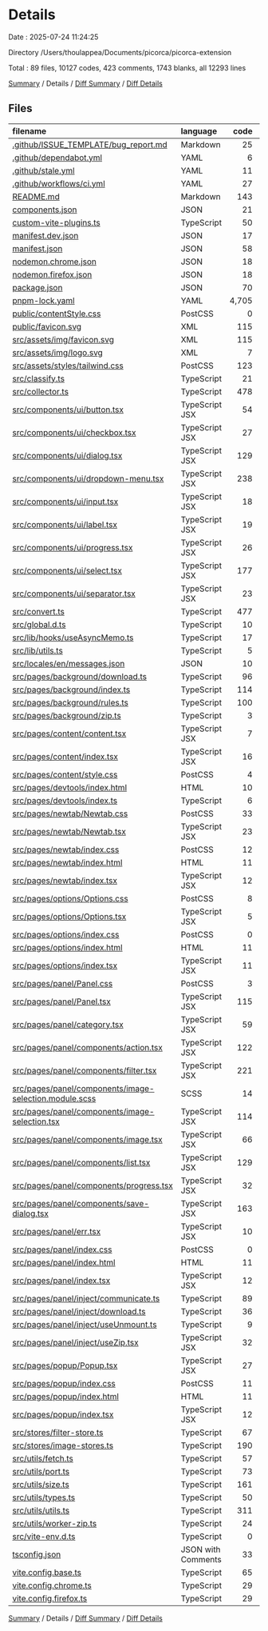 # Details

Date : 2025-07-24 11:24:25

Directory /Users/thoulappea/Documents/picorca/picorca-extension

Total : 89 files,  10127 codes, 423 comments, 1743 blanks, all 12293 lines

[Summary](results.md) / Details / [Diff Summary](diff.md) / [Diff Details](diff-details.md)

## Files
| filename | language | code | comment | blank | total |
| :--- | :--- | ---: | ---: | ---: | ---: |
| [.github/ISSUE\_TEMPLATE/bug\_report.md](/.github/ISSUE_TEMPLATE/bug_report.md) | Markdown | 25 | 0 | 9 | 34 |
| [.github/dependabot.yml](/.github/dependabot.yml) | YAML | 6 | 4 | 2 | 12 |
| [.github/stale.yml](/.github/stale.yml) | YAML | 11 | 6 | 0 | 17 |
| [.github/workflows/ci.yml](/.github/workflows/ci.yml) | YAML | 27 | 0 | 6 | 33 |
| [README.md](/README.md) | Markdown | 143 | 0 | 39 | 182 |
| [components.json](/components.json) | JSON | 21 | 0 | 0 | 21 |
| [custom-vite-plugins.ts](/custom-vite-plugins.ts) | TypeScript | 50 | 2 | 4 | 56 |
| [manifest.dev.json](/manifest.dev.json) | JSON | 17 | 0 | 1 | 18 |
| [manifest.json](/manifest.json) | JSON | 58 | 0 | 1 | 59 |
| [nodemon.chrome.json](/nodemon.chrome.json) | JSON | 18 | 0 | 1 | 19 |
| [nodemon.firefox.json](/nodemon.firefox.json) | JSON | 18 | 0 | 1 | 19 |
| [package.json](/package.json) | JSON | 70 | 0 | 1 | 71 |
| [pnpm-lock.yaml](/pnpm-lock.yaml) | YAML | 4,705 | 0 | 1,168 | 5,873 |
| [public/contentStyle.css](/public/contentStyle.css) | PostCSS | 0 | 0 | 1 | 1 |
| [public/favicon.svg](/public/favicon.svg) | XML | 115 | 0 | 0 | 115 |
| [src/assets/img/favicon.svg](/src/assets/img/favicon.svg) | XML | 115 | 0 | 0 | 115 |
| [src/assets/img/logo.svg](/src/assets/img/logo.svg) | XML | 7 | 0 | 1 | 8 |
| [src/assets/styles/tailwind.css](/src/assets/styles/tailwind.css) | PostCSS | 123 | 0 | 7 | 130 |
| [src/classify.ts](/src/classify.ts) | TypeScript | 21 | 4 | 5 | 30 |
| [src/collector.ts](/src/collector.ts) | TypeScript | 478 | 58 | 68 | 604 |
| [src/components/ui/button.tsx](/src/components/ui/button.tsx) | TypeScript JSX | 54 | 0 | 6 | 60 |
| [src/components/ui/checkbox.tsx](/src/components/ui/checkbox.tsx) | TypeScript JSX | 27 | 0 | 4 | 31 |
| [src/components/ui/dialog.tsx](/src/components/ui/dialog.tsx) | TypeScript JSX | 129 | 0 | 13 | 142 |
| [src/components/ui/dropdown-menu.tsx](/src/components/ui/dropdown-menu.tsx) | TypeScript JSX | 238 | 0 | 18 | 256 |
| [src/components/ui/input.tsx](/src/components/ui/input.tsx) | TypeScript JSX | 18 | 0 | 4 | 22 |
| [src/components/ui/label.tsx](/src/components/ui/label.tsx) | TypeScript JSX | 19 | 0 | 4 | 23 |
| [src/components/ui/progress.tsx](/src/components/ui/progress.tsx) | TypeScript JSX | 26 | 0 | 4 | 30 |
| [src/components/ui/select.tsx](/src/components/ui/select.tsx) | TypeScript JSX | 177 | 0 | 13 | 190 |
| [src/components/ui/separator.tsx](/src/components/ui/separator.tsx) | TypeScript JSX | 23 | 0 | 4 | 27 |
| [src/convert.ts](/src/convert.ts) | TypeScript | 477 | 96 | 56 | 629 |
| [src/global.d.ts](/src/global.d.ts) | TypeScript | 10 | 0 | 4 | 14 |
| [src/lib/hooks/useAsyncMemo.ts](/src/lib/hooks/useAsyncMemo.ts) | TypeScript | 17 | 0 | 4 | 21 |
| [src/lib/utils.ts](/src/lib/utils.ts) | TypeScript | 5 | 0 | 2 | 7 |
| [src/locales/en/messages.json](/src/locales/en/messages.json) | JSON | 10 | 0 | 0 | 10 |
| [src/pages/background/download.ts](/src/pages/background/download.ts) | TypeScript | 96 | 18 | 15 | 129 |
| [src/pages/background/index.ts](/src/pages/background/index.ts) | TypeScript | 114 | 13 | 11 | 138 |
| [src/pages/background/rules.ts](/src/pages/background/rules.ts) | TypeScript | 100 | 18 | 11 | 129 |
| [src/pages/background/zip.ts](/src/pages/background/zip.ts) | TypeScript | 3 | 0 | 3 | 6 |
| [src/pages/content/content.tsx](/src/pages/content/content.tsx) | TypeScript JSX | 7 | 1 | 2 | 10 |
| [src/pages/content/index.tsx](/src/pages/content/index.tsx) | TypeScript JSX | 16 | 2 | 4 | 22 |
| [src/pages/content/style.css](/src/pages/content/style.css) | PostCSS | 4 | 0 | 1 | 5 |
| [src/pages/devtools/index.html](/src/pages/devtools/index.html) | HTML | 10 | 0 | 1 | 11 |
| [src/pages/devtools/index.ts](/src/pages/devtools/index.ts) | TypeScript | 6 | 0 | 2 | 8 |
| [src/pages/newtab/Newtab.css](/src/pages/newtab/Newtab.css) | PostCSS | 33 | 0 | 6 | 39 |
| [src/pages/newtab/Newtab.tsx](/src/pages/newtab/Newtab.tsx) | TypeScript JSX | 23 | 0 | 2 | 25 |
| [src/pages/newtab/index.css](/src/pages/newtab/index.css) | PostCSS | 12 | 0 | 2 | 14 |
| [src/pages/newtab/index.html](/src/pages/newtab/index.html) | HTML | 11 | 0 | 2 | 13 |
| [src/pages/newtab/index.tsx](/src/pages/newtab/index.tsx) | TypeScript JSX | 12 | 0 | 3 | 15 |
| [src/pages/options/Options.css](/src/pages/options/Options.css) | PostCSS | 8 | 0 | 1 | 9 |
| [src/pages/options/Options.tsx](/src/pages/options/Options.tsx) | TypeScript JSX | 5 | 0 | 2 | 7 |
| [src/pages/options/index.css](/src/pages/options/index.css) | PostCSS | 0 | 0 | 1 | 1 |
| [src/pages/options/index.html](/src/pages/options/index.html) | HTML | 11 | 0 | 2 | 13 |
| [src/pages/options/index.tsx](/src/pages/options/index.tsx) | TypeScript JSX | 11 | 0 | 3 | 14 |
| [src/pages/panel/Panel.css](/src/pages/panel/Panel.css) | PostCSS | 3 | 0 | 1 | 4 |
| [src/pages/panel/Panel.tsx](/src/pages/panel/Panel.tsx) | TypeScript JSX | 115 | 12 | 11 | 138 |
| [src/pages/panel/category.tsx](/src/pages/panel/category.tsx) | TypeScript JSX | 59 | 0 | 2 | 61 |
| [src/pages/panel/components/action.tsx](/src/pages/panel/components/action.tsx) | TypeScript JSX | 122 | 7 | 9 | 138 |
| [src/pages/panel/components/filter.tsx](/src/pages/panel/components/filter.tsx) | TypeScript JSX | 221 | 4 | 8 | 233 |
| [src/pages/panel/components/image-selection.module.scss](/src/pages/panel/components/image-selection.module.scss) | SCSS | 14 | 0 | 2 | 16 |
| [src/pages/panel/components/image-selection.tsx](/src/pages/panel/components/image-selection.tsx) | TypeScript JSX | 114 | 21 | 18 | 153 |
| [src/pages/panel/components/image.tsx](/src/pages/panel/components/image.tsx) | TypeScript JSX | 66 | 0 | 4 | 70 |
| [src/pages/panel/components/list.tsx](/src/pages/panel/components/list.tsx) | TypeScript JSX | 129 | 2 | 10 | 141 |
| [src/pages/panel/components/progress.tsx](/src/pages/panel/components/progress.tsx) | TypeScript JSX | 32 | 0 | 5 | 37 |
| [src/pages/panel/components/save-dialog.tsx](/src/pages/panel/components/save-dialog.tsx) | TypeScript JSX | 163 | 13 | 11 | 187 |
| [src/pages/panel/err.tsx](/src/pages/panel/err.tsx) | TypeScript JSX | 10 | 0 | 1 | 11 |
| [src/pages/panel/index.css](/src/pages/panel/index.css) | PostCSS | 0 | 0 | 1 | 1 |
| [src/pages/panel/index.html](/src/pages/panel/index.html) | HTML | 11 | 0 | 2 | 13 |
| [src/pages/panel/index.tsx](/src/pages/panel/index.tsx) | TypeScript JSX | 12 | 0 | 3 | 15 |
| [src/pages/panel/inject/communicate.ts](/src/pages/panel/inject/communicate.ts) | TypeScript | 89 | 16 | 11 | 116 |
| [src/pages/panel/inject/download.ts](/src/pages/panel/inject/download.ts) | TypeScript | 36 | 3 | 3 | 42 |
| [src/pages/panel/inject/useUnmount.ts](/src/pages/panel/inject/useUnmount.ts) | TypeScript | 9 | 1 | 5 | 15 |
| [src/pages/panel/inject/useZip.tsx](/src/pages/panel/inject/useZip.tsx) | TypeScript JSX | 32 | 10 | 8 | 50 |
| [src/pages/popup/Popup.tsx](/src/pages/popup/Popup.tsx) | TypeScript JSX | 27 | 0 | 2 | 29 |
| [src/pages/popup/index.css](/src/pages/popup/index.css) | PostCSS | 11 | 0 | 2 | 13 |
| [src/pages/popup/index.html](/src/pages/popup/index.html) | HTML | 11 | 0 | 2 | 13 |
| [src/pages/popup/index.tsx](/src/pages/popup/index.tsx) | TypeScript JSX | 12 | 0 | 3 | 15 |
| [src/stores/filter-store.ts](/src/stores/filter-store.ts) | TypeScript | 67 | 0 | 10 | 77 |
| [src/stores/image-stores.ts](/src/stores/image-stores.ts) | TypeScript | 190 | 36 | 21 | 247 |
| [src/utils/fetch.ts](/src/utils/fetch.ts) | TypeScript | 57 | 1 | 7 | 65 |
| [src/utils/port.ts](/src/utils/port.ts) | TypeScript | 73 | 50 | 9 | 132 |
| [src/utils/size.ts](/src/utils/size.ts) | TypeScript | 161 | 16 | 24 | 201 |
| [src/utils/types.ts](/src/utils/types.ts) | TypeScript | 50 | 0 | 5 | 55 |
| [src/utils/utils.ts](/src/utils/utils.ts) | TypeScript | 311 | 0 | 4 | 315 |
| [src/utils/worker-zip.ts](/src/utils/worker-zip.ts) | TypeScript | 24 | 4 | 2 | 30 |
| [src/vite-env.d.ts](/src/vite-env.d.ts) | TypeScript | 0 | 1 | 1 | 2 |
| [tsconfig.json](/tsconfig.json) | JSON with Comments | 33 | 0 | 1 | 34 |
| [vite.config.base.ts](/vite.config.base.ts) | TypeScript | 65 | 4 | 5 | 74 |
| [vite.config.chrome.ts](/vite.config.chrome.ts) | TypeScript | 29 | 0 | 2 | 31 |
| [vite.config.firefox.ts](/vite.config.firefox.ts) | TypeScript | 29 | 0 | 3 | 32 |

[Summary](results.md) / Details / [Diff Summary](diff.md) / [Diff Details](diff-details.md)